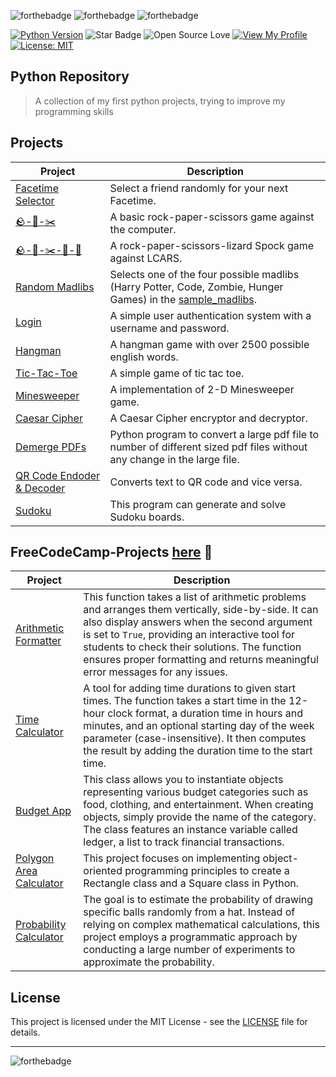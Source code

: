 ![forthebadge](https://forthebadge.com/images/badges/powered-by-coffee.svg)
![forthebadge](https://forthebadge.com/images/badges/made-with-python.svg)
![forthebadge](https://forthebadge.com/images/badges/built-with-grammas-recipe.svg)

[![Python Version](https://img.shields.io/badge/python-3.12.0-blue.svg)](https://www.python.org/downloads/)
![Star Badge](https://img.shields.io/static/v1?label=%F0%9F%8C%9F&message=If%20Useful&style=style=flat&color=BC4E99)
![Open Source Love](https://badges.frapsoft.com/os/v1/open-source.svg?v=103)
[![View My Profile](https://img.shields.io/badge/View-My_Profile-green?logo=GitHub)](https://github.com/FrancaPh)
[![License: MIT](https://img.shields.io/badge/License-MIT-yellow.svg)](LICENSE)

## Python Repository

> A collection of my first python projects, trying to improve my programming skills 


## Projects

| Project | Description |
| --- | --- |
| [Facetime Selector](https://github.com/FrancaPh/python-projects/blob/main/selector.py) | Select a friend randomly for your next Facetime. |
| [🪨-📄-✂️](https://github.com/FrancaPh/python-projects/blob/main/rock_paper_scissors.py) | A basic rock-paper-scissors game against the computer. |
| [🪨-📄-✂️-🦎-🖖](https://github.com/FrancaPh/python-projects/blob/main/rock_paper_scissors_lizard_spock.py) | A rock-paper-scissors-lizard Spock game against LCARS. |
| [Random Madlibs](https://github.com/FrancaPh/python-projects/blob/main/selector.py) | Selects one of the four possible madlibs (Harry Potter, Code, Zombie, Hunger Games) in the [sample_madlibs](https://github.com/FrancaPh/python-projects/tree/main/sample_madlibs). |
| [Login](https://github.com/FrancaPh/python-projects/blob/main/login.py) | A simple user authentication system with a username and password. |
| [Hangman](https://github.com/FrancaPh/python-projects/tree/main/hangman) | A hangman game with over 2500 possible english words. |
| [Tic-Tac-Toe](https://github.com/FrancaPh/python-projects/tree/main/tic-tac-toe.py) | A simple game of tic tac toe. |
| [Minesweeper](https://github.com/FrancaPh/python-projects/tree/main/minesweeper.py) | A implementation of 2-D Minesweeper game. |
| [Caesar Cipher](https://github.com/FrancaPh/python-projects/blob/main/caesar_cipher.py) | A  Caesar Cipher encryptor and decryptor. |
| [Demerge PDFs](https://github.com/FrancaPh/python-projects/blob/main/demerge_pdfs/demerge_pdfs.py) | Python program to convert a large pdf file to number of different sized pdf files without any change in the large file. |
| [QR Code Endoder & Decoder](https://github.com/FrancaPh/python-projects/tree/main/qrcode) | Converts text to QR code and vice versa. |
| [Sudoku](https://github.com/FrancaPh/python-projects/blob/main/sudoku_solver.py) | This program can generate and solve Sudoku boards. |

## FreeCodeCamp-Projects [here](https://www.freecodecamp.org/certification/chandrikadeb/scientific-computing-with-python-v7) :link:
| Project | Description |
| --- | --- |
| [Arithmetic Formatter](https://github.com/FrancaPh/python-projects/tree/main/arithmetic_calculator) | This function takes a list of arithmetic problems and arranges them vertically, side-by-side. It can also display answers when the second argument is set to `True`, providing an interactive tool for students to check their solutions. The function ensures proper formatting and returns meaningful error messages for any issues. |
| [Time Calculator](https://github.com/FrancaPh/python-projects/tree/main/time_calculator) | A tool for adding time durations to given start times. The function takes a start time in the 12-hour clock format, a duration time in hours and minutes, and an optional starting day of the week parameter (case-insensitive). It then computes the result by adding the duration time to the start time. |
| [Budget App](https://github.com/FrancaPh/python-projects/tree/main/budget_app) | This class allows you to instantiate objects representing various budget categories such as food, clothing, and entertainment. When creating objects, simply provide the name of the category. The class features an instance variable called ledger, a list to track financial transactions. |
| [Polygon Area Calculator](https://github.com/FrancaPh/python-projects/tree/main/polygon_area_calculator) | This project focuses on implementing object-oriented programming principles to create a Rectangle class and a Square class in Python. |
| [Probability Calculator](https://github.com/FrancaPh/python-projects/tree/main/probability_calculator) |  The goal is to estimate the probability of drawing specific balls randomly from a hat. Instead of relying on complex mathematical calculations, this project employs a programmatic approach by conducting a large number of experiments to approximate the probability. |

## License

This project is licensed under the MIT License - see the [LICENSE](LICENSE) file for details.

---

![forthebadge](https://forthebadge.com/images/badges/works-on-my-machine.svg)
